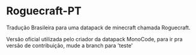 # Roguecraft-PT
Tradução Brasileira para uma datapack de minecraft chamada Roguecraft.

Versão oficial utilizada pelo criador da datapack MonoCode, para ir pra versão de contribuição, mude a branch para 'teste'
